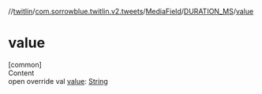 //[twitlin](../../../index.md)/[com.sorrowblue.twitlin.v2.tweets](../../index.md)/[MediaField](../index.md)/[DURATION_MS](index.md)/[value](value.md)



# value  
[common]  
Content  
open override val [value](value.md): [String](https://kotlinlang.org/api/latest/jvm/stdlib/kotlin/-string/index.html)  



